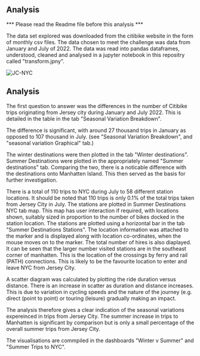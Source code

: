 ## Analysis

*** Please read the Readme file before this analysis ***

The data set explored was downloaded from the citibike website in the form of monthly csv files. The data chosen to meet the challenge was data from January and July of 2022. The data was read into pandas dataframes, understood, cleaned and analysed in a jupyter notebook in this repositry called "transform.jpny".


![JC-NYC](https://user-images.githubusercontent.com/113118793/224563239-534edeb8-6d70-4905-94ff-d0e3044c5f4a.jpg)


## Analysis
The first question to answer was the differences in the number of Citibike trips originating from Jersey city during January and July 2022. This is detailed in the table in the tab "Seasonal Variation Breakdown". 

The difference is significant, with around 27 thousand trips in January as opposed to 107 thousand in July. (see "Seasonal Variation Breakdown", and "seasonal variation Graphical" tab.)

The winter destinations were then plotted in the tab "Winter destinations". Summer Destinations were plotted in the appropriately named "Summer destinations" tab. 
Comparing the two, there is a noticable difference with the destinations onto Manhatten Island. This then served as the basis for further investigation. 

There is a total of 110 trips to NYC during July to 58 different station locations. It should be noted that 110 trips is only 0.1% of the total trips taken from Jersey City in July. The stations are plotted in Summer Destinations NYC tab map. This map has user interaction if required, with locations shown, suitably sized in proportion to the number of bikes docked in the station location. The stations are plotted using a horizontal bar in the tab "Summer Destinations Stations".
The location information was attached to the marker and is displayed along with location co-ordinates, when the mouse moves on to the marker. The total number of hires is also diaplayed. It can be seen that the larger number visited stations are in the southeast corner of manhatten. This is the location of the crossings by ferry and rail (PATH) connections. This is likely to be the favourite location to enter and leave NYC from Jersey City. 

A scatter diagram was calculated by plotting the ride duration versus distance. There is an increase in scatter as duration and distance increases. This is due to variation in cycling speeds and the nature of the journey (e.g. direct (point to point) or touring (leisure) gradually making an impact. 

The analysis therefore gives a clear indication of the seasonal variations expereinced in trips from Jersey City. The summer increase in trips to Manhatten is significant by comparison but is only a small percentage of the overall summer trips from Jersey City.

The visualisations are commpiled in the dashboards "Winter v Summer" and "Summer Trips to NYC".




